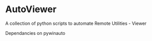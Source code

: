 # AutoViewer
 A collection of python scripts to automate Remote Utilities - Viewer

Dependancies on pywinauto
